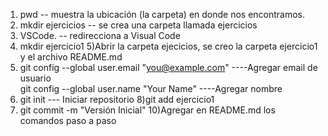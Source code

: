 1) pwd -- muestra la ubicación (la carpeta) en donde nos encontramos.
2) mkdir ejercicios -- se crea una carpeta llamada ejercicios
3) VSCode. -- redirecciona a Visual Code
4) mkdir ejercicio1
5)Abrir la carpeta ejecicios, se creo la carpeta ejercicio1 y el archivo README.md
6)  git config --global user.email "you@example.com" ----Agregar email de usuario        
  git config --global user.name "Your Name" ----Agregar nombre
7) git init --- Iniciar repositorio
8)git add ejercicio1
9) git commit -m "Versión Inicial"
10)Agregar en README.md los comandos paso a paso